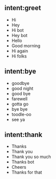 ## intent:greet
- Hi
- Hey
- Hi bot
- Hey bot
- Hello
- Good morning
- Hi again
- Hi folks

## intent:bye
- goodbye
- good night
- good bye
- farewell
- gotta go
- bye bye
- toodle-oo
- see ya

## intent:thank
- Thanks
- Thank you
- Thank you so much
- Thanks bot
- Cheers
- Thanks for that
